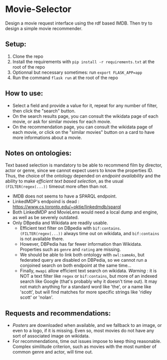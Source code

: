 # Movie-Selector
Design a movie request interface using the rdf based IMDB. Then try to design a simple movie recommender.

## Setup:
1. Clone the repo
2. Install the requirements with `pip install -r requirements.txt` at the root of the repo
3. Optionnal but necessary sometimes: run `export FLASK_APP=app`
4. Run the command `flask run` at the root of the repo

## How to use:
- Select a field and provide a value for it, repeat for any number of filter, then click the "search" button.
- On the search results page, you can consult the wikidata page of each movie, or ask for similar movies for each movie.
- On the recommendation page, you can consult the wikidata page of each movie, or click on the "similar movies" button on a card to have more informations about a movie.

## Notes on ontologies:
Text based selection is mandatory to be able to recommend film by director, actor or genre, since we cannot expect users to know the properties ID.
Thus, the choice of the ontology depended on *endpoint availability* and the ability to make *efficient text based selection*, as the usual `(FILTER(regex(...))` timeout more often than not. 
- IMDB does not seems to have a SPARQL endpoint.
- LinkedMDP's endpoind is dead : https://www.cs.toronto.edu/~oktie/linkedmdb/sparql
- Both LinkedMDP and MovieLens would need a local dump and engine, as well as be severely outdated.
- Only DBpedia and Wikidata are readily usable.
    - Efficient text filter on DBpedia with `bif:contains`. `(FILTER(regex(...))` always time out on wikidata, and `bif:contains` is not available there.
    - However, DBPedia has far fewer information than Wikidata. Properties such as `genre` and `rating` are missing.
    - We should be able to link both ontology with `owl:sameAs`, but federated query are disabled on DBPedia, so we cannot run a conjoined search on both endpoint at the same time...
    - Finally, `mwapi` allow efficient text search on wikidata. *Warning* : it is NOT a text filter like `regex` or `bif:contains`, but more of an indexed search like Google (that's probably why it doesn't time out). It may not match anything for a standard word like 'the', or a name like 'scott', but will find matches for more specific strings like 'ridley scott' or 'nolan'.

## Requests and recommendations:
- *Posters* are downloaded when available, and we fallback to an image, or even to a logo, if it is missing. Even so, most movies do not have any sort of associated image on wikidata.
- For recommendations, time out issues impose to keep thing reasonable. Complex similitude criterion, such as movies with the most number of common genre and actor, will time out.
